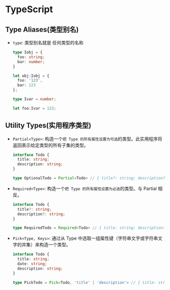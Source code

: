 # TypeScript

## Type Aliases(类型别名)

- `type`: 类型别名就是 任何类型的名称

  ```typescript
  type Iobj = {
    foo: string;
    bar: number;
  }
  
  let obj:Iobj = {
    foo: '123',
    bar: 123
  };
  
  type Ivar = number;
  
  let foo:Ivar = 123;
  ```

## Utility Types(实用程序类型)

- `Partial<Type>`: 构造一个`把 Type 的所有属性设置为可选`的类型。此实用程序将返回表示给定类型的所有子集的类型。
  
  ```typescript
  interface Todo {
    title: string;
    description: string;
  }
  
  type OptionalTodo = Partial<Todo> // { title?: string; description?: string; }
  ```

- `Required<Type>`: 构造一个`把 Type 的所有属性设置为必选`的类型。与 Partial 相反。
  
  ```typescript
  interface Todo {
    title?: string;
    description?: string;
  }
  
  type RequiredTodo = Required<Todo> // { title: string; description: string; }
  ```
  
- `Pick<Type, Keys>`: 通过从 Type 中选取一组属性键（字符串文字或字符串文字的并集）来构造一个类型。
  
  ```typescript
  interface Todo {
    title: string;
    date: string;
    description: string;
  }
  
  type PickTodo = Pick<Todo, 'title' | 'description'> // { title: string; description: string; }
  ```
